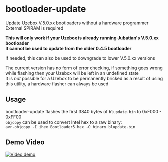 # bootloader-update
Update Uzebox V.5.0.xx bootloaders without a hardware programmer  
External SPIRAM is required

**This will only work if your Uzebox is already running Jubatian's V.5.0.xx bootloader**  
**It cannot be used to update from the older 0.4.5 bootloader**

If needed, this can also be used to downgrade to lower V.5.0.xx versions

The current version has no form of error checking, if something goes wrong while flashing then your Uzebox will be left in an undefined state  
It is *not* possible for a Uzebox to be permanently bricked as a result of using this utility, a hardware flasher can always be used

## Usage
bootloader-update flashes the first 3840 bytes of `blupdate.bin` to 0xF000 - 0xFF00  
`objcopy` can be used to convert Intel hex to a raw binary:  
`avr-objcopy -I ihex Bootloader5.hex -O binary blupdate.bin`

## Demo Video
[![Video demo](https://img.youtube.com/vi/LZz9b3QuU6I/0.jpg)](https://www.youtube.com/watch?v=LZz9b3QuU6I)